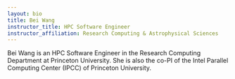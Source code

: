 ```yaml
---
layout: bio
title: Bei Wang
instructor_title: HPC Software Engineer
instructor_affiliation: Research Computing & Astrophysical Sciences
---
```


Bei Wang is an HPC Software Engineer in the Research Computing Department at Princeton University. She is also the co-PI of the Intel Parallel Computing Center (IPCC) of Princeton University. 

